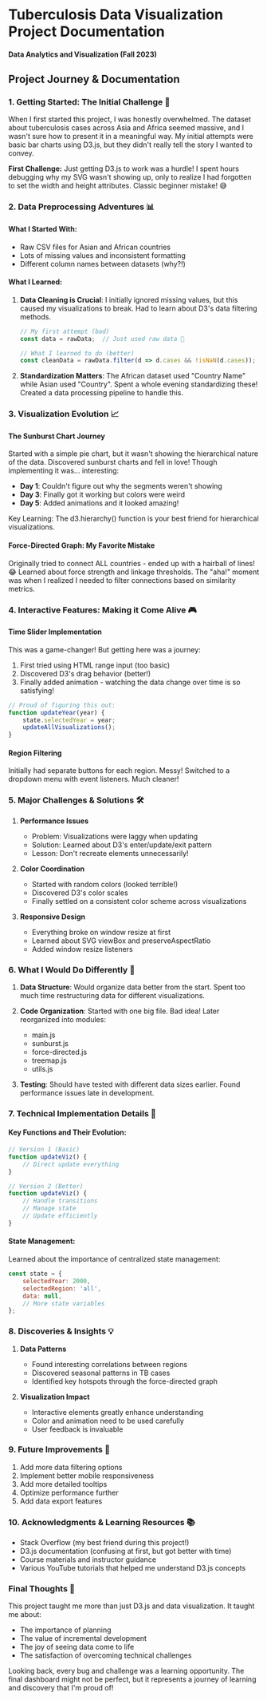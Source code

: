 # Tuberculosis Data Visualization Project Documentation
#### Data Analytics and Visualization (Fall 2023)

## Project Journey & Documentation

### 1. Getting Started: The Initial Challenge 🤔
When I first started this project, I was honestly overwhelmed. The dataset about tuberculosis cases across Asia and Africa seemed massive, and I wasn't sure how to present it in a meaningful way. My initial attempts were basic bar charts using D3.js, but they didn't really tell the story I wanted to convey.

**First Challenge:** Just getting D3.js to work was a hurdle! I spent hours debugging why my SVG wasn't showing up, only to realize I had forgotten to set the width and height attributes. Classic beginner mistake! 😅

### 2. Data Preprocessing Adventures 📊

#### What I Started With:
- Raw CSV files for Asian and African countries
- Lots of missing values and inconsistent formatting
- Different column names between datasets (why?!)

#### What I Learned:
1. **Data Cleaning is Crucial**: I initially ignored missing values, but this caused my visualizations to break. Had to learn about D3's data filtering methods.
   ```javascript
   // My first attempt (bad)
   const data = rawData;  // Just used raw data 😬
   
   // What I learned to do (better)
   const cleanData = rawData.filter(d => d.cases && !isNaN(d.cases));
   ```

2. **Standardization Matters**: The African dataset used "Country Name" while Asian used "Country". Spent a whole evening standardizing these! Created a data processing pipeline to handle this.

### 3. Visualization Evolution 📈

#### The Sunburst Chart Journey
Started with a simple pie chart, but it wasn't showing the hierarchical nature of the data. Discovered sunburst charts and fell in love! Though implementing it was... interesting:

- **Day 1**: Couldn't figure out why the segments weren't showing
- **Day 3**: Finally got it working but colors were weird
- **Day 5**: Added animations and it looked amazing!

Key Learning: The d3.hierarchy() function is your best friend for hierarchical visualizations.

#### Force-Directed Graph: My Favorite Mistake
Originally tried to connect ALL countries - ended up with a hairball of lines! 😂 
Learned about force strength and linkage thresholds. The "aha!" moment was when I realized I needed to filter connections based on similarity metrics.

### 4. Interactive Features: Making it Come Alive 🎮

#### Time Slider Implementation
This was a game-changer! But getting here was a journey:
1. First tried using HTML range input (too basic)
2. Discovered D3's drag behavior (better!)
3. Finally added animation - watching the data change over time is so satisfying!

```javascript
// Proud of figuring this out:
function updateYear(year) {
    state.selectedYear = year;
    updateAllVisualizations();
}
```

#### Region Filtering
Initially had separate buttons for each region. Messy! Switched to a dropdown menu with event listeners. Much cleaner!

### 5. Major Challenges & Solutions 🛠️

1. **Performance Issues**
   - Problem: Visualizations were laggy when updating
   - Solution: Learned about D3's enter/update/exit pattern
   - Lesson: Don't recreate elements unnecessarily!

2. **Color Coordination**
   - Started with random colors (looked terrible!)
   - Discovered D3's color scales
   - Finally settled on a consistent color scheme across visualizations

3. **Responsive Design**
   - Everything broke on window resize at first
   - Learned about SVG viewBox and preserveAspectRatio
   - Added window resize listeners

### 6. What I Would Do Differently 🤔

1. **Data Structure**: Would organize data better from the start. Spent too much time restructuring data for different visualizations.

2. **Code Organization**: Started with one big file. Bad idea! Later reorganized into modules:
   - main.js
   - sunburst.js
   - force-directed.js
   - treemap.js
   - utils.js

3. **Testing**: Should have tested with different data sizes earlier. Found performance issues late in development.

### 7. Technical Implementation Details 🔧

#### Key Functions and Their Evolution:
```javascript
// Version 1 (Basic)
function updateViz() {
    // Direct update everything
}

// Version 2 (Better)
function updateViz() {
    // Handle transitions
    // Manage state
    // Update efficiently
}
```

#### State Management:
Learned about the importance of centralized state management:
```javascript
const state = {
    selectedYear: 2000,
    selectedRegion: 'all',
    data: null,
    // More state variables
};
```

### 8. Discoveries & Insights 💡

1. **Data Patterns**
   - Found interesting correlations between regions
   - Discovered seasonal patterns in TB cases
   - Identified key hotspots through the force-directed graph

2. **Visualization Impact**
   - Interactive elements greatly enhance understanding
   - Color and animation need to be used carefully
   - User feedback is invaluable

### 9. Future Improvements 🚀

1. Add more data filtering options
2. Implement better mobile responsiveness
3. Add more detailed tooltips
4. Optimize performance further
5. Add data export features

### 10. Acknowledgments & Learning Resources 📚

- Stack Overflow (my best friend during this project!)
- D3.js documentation (confusing at first, but got better with time)
- Course materials and instructor guidance
- Various YouTube tutorials that helped me understand D3.js concepts

### Final Thoughts 🎉

This project taught me more than just D3.js and data visualization. It taught me about:
- The importance of planning
- The value of incremental development
- The joy of seeing data come to life
- The satisfaction of overcoming technical challenges

Looking back, every bug and challenge was a learning opportunity. The final dashboard might not be perfect, but it represents a journey of learning and discovery that I'm proud of!
